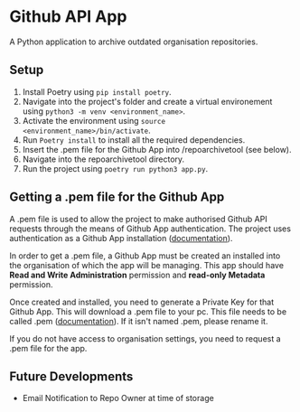 # Github API App
A Python application to archive outdated organisation repositories.

## Setup
1. Install Poetry using `pip install poetry`.
2. Navigate into the project's folder and create a virtual environement using `python3 -m venv <environment_name>`.
3. Activate the environment using `source <environment_name>/bin/activate`.
4. Run `Poetry install` to install all the required dependencies.
5. Insert the .pem file for the Github App into /repoarchivetool (see below).
6. Navigate into the repoarchivetool directory.
7. Run the project using `poetry run python3 app.py`.

## Getting a .pem file for the Github App
A .pem file is used to allow the project to make authorised Github API requests through the means of Github App authentication.
The project uses authentication as a Github App installation ([documentation](https://docs.github.com/en/apps/creating-github-apps/authenticating-with-a-github-app/authenticating-as-a-github-app-installation)).

In order to get a .pem file, a Github App must be created an installed into the organisation of which the app will be managing.
This app should have **Read and Write Administration** permission and **read-only Metadata** permission.

Once created and installed, you need to generate a Private Key for that Github App. This will download a .pem file to your pc.
This file needs to be called .pem ([documentation](https://docs.github.com/en/apps/creating-github-apps/authenticating-with-a-github-app/managing-private-keys-for-github-apps)). If it isn't named .pem, please rename it.

If you do not have access to organisation settings, you need to request a .pem file for the app.

## Future Developments
- Email Notification to Repo Owner at time of storage